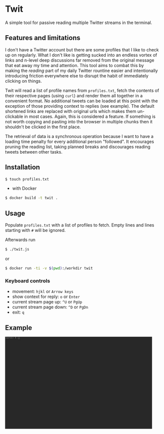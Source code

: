 # Twit

A simple tool for passive reading multiple Twitter streams in the terminal.

## Features and limitations

I don't have a Twitter account but there are some profiles that I like to check up on regularly. What I don't like is getting sucked into an endless vortex of links and n-level deep discussions far removed from the original message that eat away my time and attention. This tool aims to combat this by making the _reading_ part of my daily Twitter rountine easier and intentionally introducing friction everywhere else to disrupt the habit of immediately clicking on things.

Twit will read a list of profile names from `profiles.txt`, fetch the contents of their respective pages (using `curl`) and render them all together in a convenient format. No additional tweets can be loaded at this point with the exception of those providing context to replies (see example). The default shortened links are replaced with original urls which makes them un-clickable in most cases. Again, this is considered a feature. If something is not worth copying and pasting into the browser in multiple chunks then it shouldn't be clicked in the first place.

The retrieval of data is a synchronous operation because I want to have a loading time penalty for every additional person "followed". It encourages pruning the reading list, taking planned breaks and discourages reading tweets between other tasks.

## Installation

```bash
$ touch profiles.txt
```

* with Docker

```bash
$ docker build -t twit .
```

## Usage

Populate `profiles.txt` with a list of profiles to fetch. Empty lines and lines starting with `#` will be ignored.

Afterwards run

```bash
$ ./twit.js
```
or 

```bash
$ docker run -ti -v $(pwd):/workdir twit
```

### Keyboard controls

- movement: `hjkl` or `Arrow keys`
- show context for reply: `o` or `Enter`
- current stream page up: `^U` or `PgUp`
- current stream page down: `^D` or `PgDn`
- exit: `q`

## Example

![Example](https://github.com/lamer-x11/twit/raw/master/example.gif)
